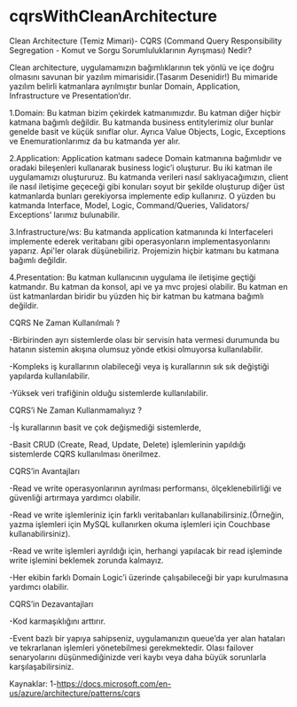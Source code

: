 # cqrsWithCleanArchitecture
Clean Architecture (Temiz Mimari)- CQRS (Command Query Responsibility Segregation - Komut ve Sorgu Sorumluluklarının Ayrışması) Nedir?

Clean architecture, uygulamamızın bağımlıklarının tek yönlü ve içe doğru olmasını savunan bir yazılım mimarisidir.(Tasarım Desenidir!)
Bu mimaride yazılım belirli katmanlara ayrılmıştır bunlar Domain, Application, Infrastructure ve Presentation‘dır.

1.Domain: Bu katman bizim çekirdek katmanımızdır. Bu katman diğer hiçbir katmana bağımlı değildir. 
Bu katmanda business entitylerimiz olur bunlar genelde basit ve küçük sınıflar olur. 
Ayrıca Value Objects, Logic, Exceptions ve Enemurationlarımız da bu katmanda yer alır.

2.Application: Application katmanı sadece Domain katmanına bağımlıdır ve oradaki bileşenleri kullanarak business
logic’i oluşturur. Bu iki katman ile uygulamamızı oluştururuz. Bu katmanda verileri nasıl saklıyacağımızın,
client ile nasıl iletişime geçeceği gibi konuları soyut bir şekilde oluşturup diğer üst katmanlarda bunları gerekiyorsa
implemente edip kullanırız. O yüzden bu katmanda Interface, Model, Logic, Command/Queries, Validators/ Exceptions’ larımız
bulunabilir.

3.Infrastructure/ws: Bu katmanda application katmanında ki Interfaceleri implemente ederek veritabanı gibi operasyonların
implementasyonlarını yaparız. Api'ler olarak düşünebiliriz. Projemizin hiçbir katmanı bu katmana bağımlı değildir.

4.Presentation: Bu katman kullanıcının uygulama ile iletişime geçtiği katmandır. Bu katman da konsol, api ve ya mvc projesi 
olabilir. Bu katman en üst katmanlardan biridir bu yüzden hiç bir katman bu katmana bağımlı değildir.

CQRS Ne Zaman Kullanılmalı ?

-Birbirinden ayrı sistemlerde olası bir servisin hata vermesi durumunda bu hatanın sistemin akışına olumsuz yönde etkisi olmuyorsa kullanılabilir.

-Kompleks iş kurallarının olabileceği veya iş kurallarının sık sık değiştiği yapılarda kullanılabilir.

-Yüksek veri trafiğinin olduğu sistemlerde kullanılabilir.


CQRS’i Ne Zaman Kullanmamalıyız ?

-İş kurallarının basit ve çok değişmediği sistemlerde,

-Basit CRUD (Create, Read, Update, Delete)  işlemlerinin yapıldığı sistemlerde CQRS kullanılması önerilmez.

CQRS’in Avantajları

-Read ve write operasyonlarının ayrılması performansı, ölçeklenebilirliği ve güvenliği artırmaya yardımcı olabilir.

-Read ve write işlemleriniz için farklı veritabanları kullanabilirsiniz.(Örneğin, yazma işlemleri için MySQL kullanırken okuma işlemleri için Couchbase kullanabilirsiniz).

-Read ve write işlemleri ayrıldığı için, herhangi yapılacak bir read işleminde write işlemini beklemek zorunda kalmayız.

-Her ekibin farklı Domain Logic’i üzerinde çalışabileceği bir yapı kurulmasına yardımcı olabilir.

CQRS’in Dezavantajları

-Kod karmaşıklığını arttırır.

-Event bazlı bir yapıya sahipseniz, uygulamanızın queue’da yer alan hataları ve tekrarlanan işlemleri yönetebilmesi 
gerekmektedir. Olası failover senaryolarını düşünmediğinizde veri kaybı veya daha büyük sorunlarla karşılaşabilirsiniz.



Kaynaklar:
1-https://docs.microsoft.com/en-us/azure/architecture/patterns/cqrs


